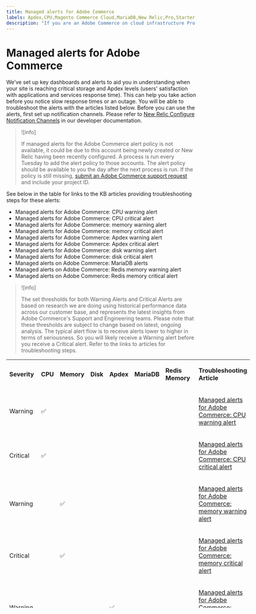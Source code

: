 ```yaml
---
title: Managed alerts for Adobe Commerce
labels: Apdex,CPU,Magento Commerce Cloud,MariaDB,New Relic,Pro,Starter,alert,critical,disk,disk space,how to,memory,warning,Adobe Commerce,cloud infrastructure
description: "If you are an Adobe Commerce on cloud infrastructure Pro plan architecture customer, you can use managed alerts to understand the health of your site. If you are an Adobe Commerce on cloud infrastructure Starter plan architecture customer, you will only receive alerts for the Apdex and error rate conditions."
---
```


# Managed alerts for Adobe Commerce


We’ve set up key dashboards and alerts to aid you in understanding when your site is reaching critical storage and Apdex levels (users' satisfaction with applications and services response time). This can help you take action before you notice slow response times or an outage. You will be able to troubleshoot the alerts with the articles listed below. Before you can use the alerts, first set up notification channels. Please refer to [New Relic Configure Notification Channels](https://devdocs.magento.com/cloud/project/new-relic.html#configure-notification-channels) in our developer documentation.

>![info]
>
>If managed alerts for the Adobe Commerce alert policy is not available, it could be due to this account being newly created or New Relic having been recently configured. A process is run every Tuesday to add the alert policy to those accounts. The alert policy should be available to you the day after the next process is run. If the policy is still missing, [submit an Adobe Commerce support request](https://support.magento.com/hc/en-us/articles/360019088251-Submit-a-support-ticket) and include your project ID.

See below in the table for links to the KB articles providing troubleshooting steps for these alerts:

* Managed alerts for Adobe Commerce: CPU warning alert
* Managed alerts for Adobe Commerce: CPU critical alert
* Managed alerts for Adobe Commerce: memory warning alert
* Managed alerts for Adobe Commerce: memory critical alert
* Managed alerts for Adobe Commerce: Apdex warning alert
* Managed alerts for Adobe Commerce: Apdex critical alert
* Managed alerts for Adobe Commerce: disk warning alert
* Managed alerts for Adobe Commerce: disk critical alert
* Managed alerts on Adobe Commerce: MariaDB alerts
* Managed alerts on Adobe Commerce: Redis memory warning alert
* Managed alerts on Adobe Commerce: Redis memory critical alert

>![info]
>
>The set thresholds for both Warning Alerts and Critical Alerts are based on research we are doing using historical performance data across our customer base, and represents the latest insights from Adobe Commerce's Support and Engineering teams. Please note that these thresholds are subject to change based on latest, ongoing analysis. The typical alert flow is to receive alerts lower to higher in terms of seriousness. So you will likely receive a Warning alert before you receive a Critical alert. Refer to the links to articles for troubleshooting steps.

<table style="width: 128.434%; height: 660px;" width="100%">
<tbody>
<tr style="height: 44px;">
<td class="wysiwyg-text-align-center" style="width: 17.8571%; height: 44px;">
<p><strong>Severity</strong></p>
</td>
<td class="wysiwyg-text-align-center" style="width: 6.14286%; height: 44px;">
<p><strong>CPU</strong></p>
</td>
<td class="wysiwyg-text-align-center" style="width: 10.5714%; height: 44px;">
<p><strong>Memory</strong></p>
</td>
<td class="wysiwyg-text-align-center" style="width: 7.14286%; height: 44px;">
<p><strong>Disk</strong></p>
</td>
<td class='"wysiwyg-text-align-center wysiwyg-text-align-center' style="width: 9%; height: 44px;">
<p><strong>Apdex</strong></p>
</td>
<td style="width: 7.058036%; height: 44px;">
<p><strong>MariaDB</strong></p>
</td>
<td class="wysiwyg-text-align-center med-col">
<p><strong>Redis Memory</strong></p>
</td>
<td class="wysiwyg-text-align-center large-col" style="width: 24.5638%; height: 44px;">
<p><strong>Troubleshooting Article</strong></p>
</td>
</tr>
<tr style="height: 66px;">
<td class="wysiwyg-text-align-center" style="width: 17.8571%; height: 66px;">Warning</td>
<td class="wysiwyg-text-align-center" style="width: 6.14286%; height: 66px;">✅</td>
<td class="wysiwyg-text-align-center" style="width: 10.5714%; height: 66px;"> </td>
<td class="wysiwyg-text-align-center" style="width: 7.14286%; height: 66px;"> </td>
<td class="wysiwyg-text-align-center" style="width: 9%; height: 66px;"> </td>
<td style="width: 0.058036%; height: 66px;"> </td>
<td style="width: 24.5638%; height: 66px;">
<p> </p>
</td>
<td style="width: 24.5638%; height: 66px;">
<p><a href="https://support.magento.com/hc/en-us/articles/360046247531">Managed alerts for Adobe Commerce: CPU warning alert</a><a href="https://support.magento.com/hc/en-us/articles/360046247531"></a></p>
</td>
</tr>
<tr style="height: 66px;">
<td class="wysiwyg-text-align-center" style="width: 17.8571%; height: 66px;">Critical</td>
<td class="wysiwyg-text-align-center" style="width: 6.14286%; height: 66px;">✅</td>
<td class="wysiwyg-text-align-center" style="width: 10.5714%; height: 66px;"> </td>
<td class="wysiwyg-text-align-center" style="width: 7.14286%; height: 66px;"> </td>
<td class="wysiwyg-text-align-center" style="width: 9%; height: 66px;"> </td>
<td style="width: 0.058036%; height: 66px;"> </td>
<td style="width: 24.5638%; height: 66px;">
<p> </p>
</td>
<td style="width: 24.5638%; height: 66px;">
<p><a href="https://support.magento.com/hc/en-us/articles/360046543991">Managed alerts for Adobe Commerce: CPU critical alert</a></p>
</td>
</tr>
<tr style="height: 66px;">
<td class="wysiwyg-text-align-center" style="width: 17.8571%; height: 66px;">Warning</td>
<td class="wysiwyg-text-align-center" style="width: 6.14286%; height: 66px;"> </td>
<td class="wysiwyg-text-align-center" style="width: 10.5714%; height: 66px;">✅</td>
<td class="wysiwyg-text-align-center" style="width: 7.14286%; height: 66px;"> </td>
<td class="wysiwyg-text-align-center" style="width: 9%; height: 66px;"> </td>
<td style="width: 0.058036%; height: 66px;"> </td>
<td style="width: 24.5638%; height: 66px;">
<p> </p>
</td>
<td style="width: 24.5638%; height: 66px;">
<p><a href="https://support.magento.com/hc/en-us/articles/360046104472">Managed alerts for Adobe Commerce: memory warning alert</a></p>
</td>
</tr>
<tr style="height: 66px;">
<td class="wysiwyg-text-align-center" style="width: 17.8571%; height: 66px;">Critical</td>
<td class="wysiwyg-text-align-center" style="width: 6.14286%; height: 66px;"> </td>
<td class="wysiwyg-text-align-center" style="width: 10.5714%; height: 66px;">
<p> </p>
<p>✅</p>
</td>
<td class="wysiwyg-text-align-center" style="width: 7.14286%; height: 66px;"> </td>
<td class="wysiwyg-text-align-center" style="width: 9%; height: 66px;"> </td>
<td style="width: 0.058036%; height: 66px;"> </td>
<td style="width: 24.5638%; height: 66px;">
<p> </p>
</td>
<td style="width: 24.5638%; height: 66px;">
<p><a href="https://support.magento.com/hc/en-us/articles/360046544171#_critical_memory">Managed alerts for Adobe Commerce: memory critical alert</a></p>
</td>
</tr>
<tr style="height: 66px;">
<td class="wysiwyg-text-align-center" style="width: 17.8571%; height: 66px;">Warning</td>
<td class="wysiwyg-text-align-center" style="width: 6.14286%; height: 66px;"> </td>
<td class="wysiwyg-text-align-center" style="width: 10.5714%; height: 66px;"> </td>
<td class="wysiwyg-text-align-center" style="width: 7.14286%; height: 66px;"> </td>
<td class="wysiwyg-text-align-center" style="width: 9%; height: 66px;">✅</td>
<td style="width: 0.058036%; height: 66px;"> </td>
<td style="width: 24.5638%; height: 66px;">
<p> </p>
</td>
<td style="width: 24.5638%; height: 66px;">
<p><a href="https://support.magento.com/hc/en-us/articles/360046422091">Managed alerts for Adobe Commerce: Apdex warning alert</a></p>
</td>
</tr>
<tr style="height: 66px;">
<td class="wysiwyg-text-align-center" style="width: 17.8571%; height: 66px;">Critical</td>
<td class="wysiwyg-text-align-center" style="width: 6.14286%; height: 66px;"> </td>
<td class="wysiwyg-text-align-center" style="width: 10.5714%; height: 66px;"> </td>
<td class="wysiwyg-text-align-center" style="width: 7.14286%; height: 66px;"> </td>
<td class="wysiwyg-text-align-center" style="width: 9%; height: 66px;">✅</td>
<td style="width: 0.058036%; height: 66px;"> </td>
<td style="width: 24.5638%; height: 66px;">
<p> </p>
</td>
<td style="width: 24.5638%; height: 66px;">
<p><a href="https://support.magento.com/hc/en-us/articles/360046427491">Managed alerts for Adobe Commerce: Apdex critical alert</a></p>
</td>
</tr>
<tr style="height: 66px;">
<td class="wysiwyg-text-align-center" style="width: 17.8571%; height: 66px;">Warning</td>
<td class="wysiwyg-text-align-center" style="width: 6.14286%; height: 66px;"> </td>
<td class="wysiwyg-text-align-center" style="width: 10.5714%; height: 66px;"> </td>
<td class="wysiwyg-text-align-center" style="width: 7.14286%; height: 66px;">✅</td>
<td class="wysiwyg-text-align-center" style="width: 9%; height: 66px;"> </td>
<td style="width: 0.058036%; height: 66px;"> </td>
<td style="width: 24.5638%; height: 66px;">
<p> </p>
</td>
<td style="width: 24.5638%; height: 66px;">
<p><a href="https://support.magento.com/hc/en-us/articles/360046105512" title="https://support.magento.com/hc/en-us/articles/360046105512">Managed alerts for Adobe Commerce: disk warning alert</a></p>
</td>
</tr>
<tr style="height: 66px;">
<td class="wysiwyg-text-align-center" style="width: 17.8571%; height: 66px;">Critical</td>
<td class="wysiwyg-text-align-center" style="width: 6.14286%; height: 66px;"> </td>
<td class="wysiwyg-text-align-center" style="width: 10.5714%; height: 66px;"> </td>
<td class="wysiwyg-text-align-center" style="width: 7.14286%; height: 66px;">✅</td>
<td class="wysiwyg-text-align-center" style="width: 9%; height: 66px;"> </td>
<td style="width: 0.058036%; height: 66px;"> </td>
<td style="width: 24.5638%; height: 66px;">
<p> </p>
</td>
<td style="width: 24.5638%; height: 66px;">
<p><a href="https://support.magento.com/hc/en-us/articles/360046105352" title="https://support.magento.com/hc/en-us/articles/360046105352">Managed alerts for Adobe Commerce: disk critical alert</a></p>
</td>
</tr>
<tr style="height: 44px;">
<td style="width: 17.8571%; height: 44px;">Warning & Critical</td>
<td style="width: 6.14286%; height: 44px;"> </td>
<td style="width: 10.5714%; height: 44px;"> </td>
<td style="width: 7.14286%; height: 44px;"> </td>
<td style="width: 9%; height: 44px;"> </td>
<td class="wysiwyg-text-align-center" style="width: 0.058036%; height: 44px;">✅</td>
<td style="width: 24.5638%; height: 44px;">
<p> </p>
</td>
<td style="width: 24.5638%; height: 44px;">
<p><a href="https://support.magento.com/hc/en-us/articles/360051663431">Managed alerts on Adobe Commerce: MariaDB alerts</a></p>
</td>
</tr>
<tr style="height: 22px;">
<td class="wysiwyg-text-align-center" style="width: 17.8571%; height: 22px;">Warning</td>
<td style="width: 6.14286%; height: 22px;"> </td>
<td style="width: 10.5714%; height: 22px;"> </td>
<td style="width: 7.14286%; height: 22px;"> </td>
<td style="width: 9%; height: 22px;"> </td>
<td class="wysiwyg-text-align-center" style="width: 0.058036%; height: 22px;"> </td>
<td class="wysiwyg-text-align-center" style="width: 24.5638%; height: 22px;">
<p>✅</p>
</td>
<td style="width: 24.5638%; height: 22px;">
<p><a href="https://support.magento.com/hc/en-us/articles/360049928852">Managed alerts on Adobe Commerce: Redis memory warning alert</a></p>
</td>
</tr>
<tr style="height: 22px;">
<td class="wysiwyg-text-align-center" style="width: 17.8571%; height: 22px;">Critical</td>
<td style="width: 6.14286%; height: 22px;"> </td>
<td style="width: 10.5714%; height: 22px;"> </td>
<td style="width: 7.14286%; height: 22px;"> </td>
<td style="width: 9%; height: 22px;"> </td>
<td class="wysiwyg-text-align-center" style="width: 0.058036%; height: 22px;"> </td>
<td class="wysiwyg-text-align-center" style="width: 24.5638%; height: 22px;">
<p>✅</p>
</td>
<td style="width: 24.5638%; height: 22px;">
<p><a href="https://support.magento.com/hc/en-us/articles/360049936112">Managed alerts on Adobe Commerce: Redis memory critical alert</a></p>
</td>
</tr>
</tbody>
</table>